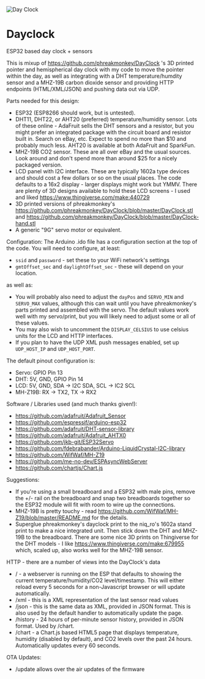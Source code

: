 ![Day Clock](https://github.com/thieleke/dayclock/blob/master/frontview.jpg)


# Dayclock
ESP32 based day clock + sensors

This is mixup of https://github.com/phreakmonkey/DayClock 's 3D printed pointer and hemispherical day clock with my code to move the pointer within the day, as well as integrating with a DHT temperature/humdity sensor and a MHZ-19B carbon dioxide sensor and providing HTTP endpoints (HTML/XML/JSON) and pushing data out via UDP.

Parts needed for this design:

* ESP32 (ESP8266 should work, but is untested).
* DHT11, DHT22, or AHT20 (preferred) temperature/humidity sensor.  Lots of these online - AdaFruit sells the DHT sensors and a resistor, but you might prefer an integrated package with the circuit board and resistor built in.  Search on eBay, etc.  Expect to spend no more than $10 and probably much less.  AHT20 is available at both AdaFruit and SparkFun.
* MHZ-19B CO2 sensor.  These are all over eBay and the usual sources.  Look around and don't spend more than around $25 for a nicely packaged version.
* LCD panel with I2C interface.  These are typically 1602a type devices and should cost a few dollars or so on the usual places.  The code defaults to a 16x2 display - larger displays might work but YMMV.  There are plenty of 3D designs available to hold these LCD screens - I used and liked https://www.thingiverse.com/make:440729
* 3D printed versions of phreakmonkey's https://github.com/phreakmonkey/DayClock/blob/master/DayClock.stl and https://github.com/phreakmonkey/DayClock/blob/master/DayClock-hand.stl
* A generic "9G" servo motor or equivalent.


Configuration:
The Arduino .ido file has a configuration section at the top of the code.  You will need to configure, at least:
* `ssid` and `password` - set these to your WiFi network's settings
* `gmtOffset_sec` and `daylightOffset_sec` - these will depend on your location.  

as well as:

* You will probably also need to adjust the `dayPos` and `SERVO_MIN` and `SERVO_MAX` values, although this can wait until you have phreakmonkey's parts printed and assembled with the servo.  The default values work well with my servo/print, but you will likely need to adjust some or all of these values.
* You may also wish to uncomment the `DISPLAY_CELSIUS` to use celsius units for the LCD and HTTP interfaces.
* If you plan to have the UDP XML push messages enabled, set up `UDP_HOST_IP` and `UDP_HOST_PORT`.

The default pinout configuration is:
* Servo:  GPIO Pin 13 
* DHT: 5V, GND, GPIO Pin 14
* LCD: 5V, GND, SDA -> I2C SDA, SCL -> IC2 SCL
* MH-Z19B: RX -> TX2, TX -> RX2

Software / Libraries used (and much thanks given!):
* https://github.com/adafruit/Adafruit_Sensor
* https://github.com/espressif/arduino-esp32
* https://github.com/adafruit/DHT-sensor-library
* https://github.com/adafruit/Adafruit_AHTX0
* https://github.com/jkb-git/ESP32Servo
* https://github.com/fdebrabander/Arduino-LiquidCrystal-I2C-library
* https://github.com/WifWaf/MH-Z19
* https://github.com/me-no-dev/ESPAsyncWebServer
* https://github.com/chartjs/Chart.js

Suggestions:
* If you're using a small breadboard and a ESP32 with male pins, remove the +/- rail on the breadboard and snap two breadboards together so the ESP32 module will fit with room to wire up the connections.
* MHZ-19B is pretty touchy - read https://github.com/WifWaf/MH-Z19/blob/master/README.md for the details. 
* Superglue phreakmonkey's dayclock print to the niq_ro's 1602a stand print to make a nice integrated unit.  Then stick down the DHT and MHZ-19B to the breadboard.  There are some nice 3D prints on Thingiverse for the DHT models - I like https://www.thingiverse.com/make:679955 which, scaled up, also works well for the MHZ-19B sensor.

HTTP - there are a number of views into the DayClock's data
* / - a webserver is running on the ESP that defaults to showing the current temperature/humidity/CO2 level/timestamp.  This will either reload every 5 seconds for a non-Javascript browser or will update automatically.
* /xml - this is a XML representation of the last sensor read values
* /json - this is the same data as XML, provided in JSON format.  This is also used by the default handler to automatically update the page.
* /history - 24 hours of per-minute sensor history, provided in JSON format.  Used by /chart.
* /chart - a Chart.js based HTML5 page that displays temperature, humidity (disabled by default), and CO2 levels over the past 24 hours. Automatically updates every 60 seconds.

OTA Updates:
* /update allows over the air updates of the firmware
